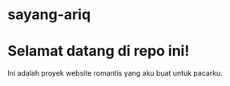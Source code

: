 # sayang-ariq
# Selamat datang di repo ini!
Ini adalah proyek website romantis yang aku buat untuk pacarku.
